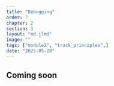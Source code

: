 ```yaml
---
title: "Debugging"
order: 7
chapter: 2
section: 3
layout: "md.jlmd"
image: ""
tags: ["module2", "track_principles",]
date: "2025-05-28"
---
```


## Coming soon